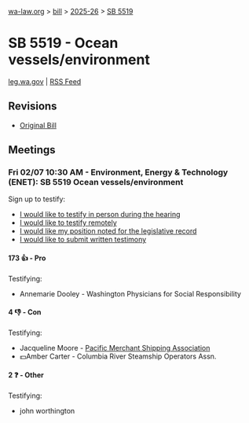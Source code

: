 [wa-law.org](/) > [bill](/bill/) > [2025-26](/bill/2025-26/) > [SB 5519](/bill/2025-26/sb/5519/)

# SB 5519 - Ocean vessels/environment
[leg.wa.gov](https://app.leg.wa.gov/billsummary?BillNumber=5519&Year=2025&Initiative=false) | [RSS Feed](./rss.xml)

## Revisions
* [Original Bill](1/)

## Meetings
### Fri 02/07 10:30 AM - Environment, Energy & Technology (ENET): SB 5519 Ocean vessels/environment
Sign up to testify:
* [I would like to testify in person during the hearing](https://app.leg.wa.gov/csi/Testifier/Add?chamber=House&mId=32643&aId=162454&caId=25242&tId=1)
* [I would like to testify remotely](https://app.leg.wa.gov/csi/Testifier/Add?chamber=House&mId=32643&aId=162454&caId=25242&tId=2)
* [I would like my position noted for the legislative record](https://app.leg.wa.gov/csi/Testifier/Add?chamber=House&mId=32643&aId=162454&caId=25242&tId=3)
* [I would like to submit written testimony](https://app.leg.wa.gov/csi/Testifier/Add?chamber=House&mId=32643&aId=162454&caId=25242&tId=4)

#### 173 👍 - Pro
Testifying:
* Annemarie Dooley - Washington Physicians for Social Responsibility

#### 4 👎 - Con
Testifying:
* Jacqueline Moore - [Pacific Merchant Shipping Association](/org/pacific_merchant_shipping_association/)
* 💵Amber Carter - Columbia River Steamship Operators Assn.

#### 2 ❓ - Other
Testifying:
* john worthington
